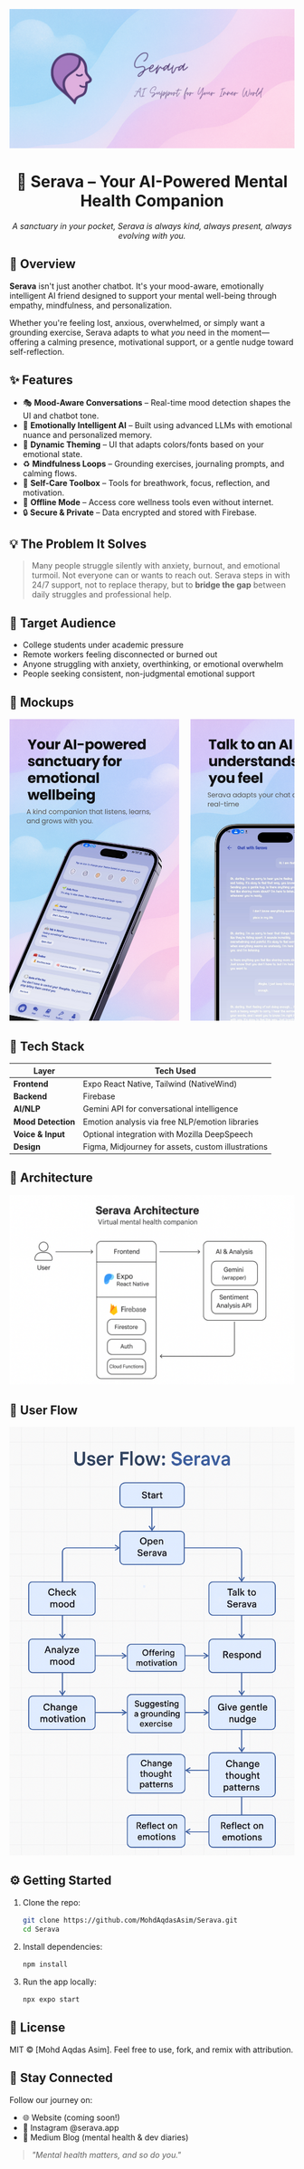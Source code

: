 <p align="center">
  <img src="docs/mockups/banner.png" alt="Serava Logo" />
</p>

<h1 align="center">🌿 Serava – Your AI-Powered Mental Health Companion</h1>

<p align="center">
  <em>A sanctuary in your pocket, Serava is always kind, always present, always evolving with you.</em>
</p>

## 🌈 Overview

**Serava** isn't just another chatbot. It's your mood-aware, emotionally intelligent AI friend designed to support your mental well-being through empathy, mindfulness, and personalization.

Whether you're feeling lost, anxious, overwhelmed, or simply want a grounding exercise, Serava adapts to what _you_ need in the moment—offering a calming presence, motivational support, or a gentle nudge toward self-reflection.


## ✨ Features

- 🎭 **Mood-Aware Conversations** – Real-time mood detection shapes the UI and chatbot tone.
- 🧠 **Emotionally Intelligent AI** – Built using advanced LLMs with emotional nuance and personalized memory.
- 📱 **Dynamic Theming** – UI that adapts colors/fonts based on your emotional state.
- ♻ **Mindfulness Loops** – Grounding exercises, journaling prompts, and calming flows.
- 💬 **Self-Care Toolbox** – Tools for breathwork, focus, reflection, and motivation.
- 🧘 **Offline Mode** – Access core wellness tools even without internet.
- 🔒 **Secure & Private** – Data encrypted and stored with Firebase.


## 💡 The Problem It Solves

> Many people struggle silently with anxiety, burnout, and emotional turmoil. Not everyone can or wants to reach out. Serava steps in with 24/7 support, not to replace therapy, but to **bridge the gap** between daily struggles and professional help.


## 🌟 Target Audience

- College students under academic pressure
- Remote workers feeling disconnected or burned out
- Anyone struggling with anxiety, overthinking, or emotional overwhelm
- People seeking consistent, non-judgmental emotional support

## 🌟 Mockups

<style>
  .scroll-wrapper {
    overflow-x: auto;
    overflow-y: hidden;
    white-space: nowrap;
    cursor: grab;
    scroll-behavior: smooth;
    -ms-overflow-style: none;  /* IE and Edge */
    scrollbar-width: none;     /* Firefox */
  }

  .scroll-wrapper::-webkit-scrollbar {
    display: none;             /* Chrome, Safari */
  }

  .scroll-wrapper:active {
    cursor: grabbing;
  }

  .scroll-wrapper img {
    display: inline-block;
    margin-right: 1rem;
    user-select: none;
    pointer-events: none;
  }
</style>

<div class="scroll-wrapper" id="scroll-wrapper">
  <img draggable="false" src="docs/mockups/1.png" width="300" alt="Mockup 1" />
  <img draggable="false" src="docs/mockups/2.png" width="300" alt="Mockup 2" />
  <img draggable="false" src="docs/mockups/3.png" width="300" alt="Mockup 3" />
  <img draggable="false" src="docs/mockups/4.png" width="300" alt="Mockup 4" />
</div>

<script>
  const slider = document.getElementById('scroll-wrapper');
  let isDown = false;
  let startX;
  let scrollLeft;

  slider.addEventListener('mousedown', (e) => {
    isDown = true;
    slider.classList.add('active');
    startX = e.pageX - slider.offsetLeft;
    scrollLeft = slider.scrollLeft;
  });

  slider.addEventListener('mouseleave', () => {
    isDown = false;
    slider.classList.remove('active');
  });

  slider.addEventListener('mouseup', () => {
    isDown = false;
    slider.classList.remove('active');
  });

  slider.addEventListener('mousemove', (e) => {
    if (!isDown) return;
    e.preventDefault();
    const x = e.pageX - slider.offsetLeft;
    const walk = (x - startX) * 1.5;
    slider.scrollLeft = scrollLeft - walk;
  });
</script>



## 🧹 Tech Stack

| Layer              | Tech Used                                          |
| ------------------ | -------------------------------------------------- |
| **Frontend**       | Expo React Native, Tailwind (NativeWind)           |
| **Backend**        | Firebase                                           |
| **AI/NLP**         | Gemini API for conversational intelligence         |
| **Mood Detection** | Emotion analysis via free NLP/emotion libraries    |
| **Voice & Input**  | Optional integration with Mozilla DeepSpeech       |
| **Design**         | Figma, Midjourney for assets, custom illustrations |


## 🗾 Architecture

![Architecture Diagram](docs/diagrams/architecture.png)


## 📏 User Flow

![User Flow](docs/diagrams/user_flow.png)


## ⚙️ Getting Started

1. Clone the repo:

   ```bash
   git clone https://github.com/MohdAqdasAsim/Serava.git
   cd Serava
   ```

2. Install dependencies:

   ```bash
   npm install
   ```

3. Run the app locally:
   ```bash
   npx expo start
   ```

## 📄 License

MIT © [Mohd Aqdas Asim]. Feel free to use, fork, and remix with attribution.

## 📨 Stay Connected

Follow our journey on:

- 🌐 Website (coming soon!)
- 📸 Instagram @serava.app
- 🧠 Medium Blog (mental health & dev diaries)

> _"Mental health matters, and so do you."_